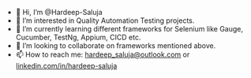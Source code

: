 - 👋 Hi, I’m @Hardeep-Saluja
- 👀 I’m interested in Quality Automation Testing projects.
- 🌱 I’m currently learning different frameworks for Selenium like Gauge, Cucumber, TestNg, Appium, CICD etc.
- 💞️ I’m looking to collaborate on frameworks mentioned above.
- 📫 How to reach me: hardeep_saluja@outlook.com or [linkedin.com/in/hardeep-saluja](https://www.linkedin.com/in/hardeep-saluja/)

<!---
Hardeep-Saluja/Hardeep-Saluja is a ✨ special ✨ repository because its `README.md` (this file) appears on your GitHub profile.
You can click the Preview link to take a look at your changes.
--->
